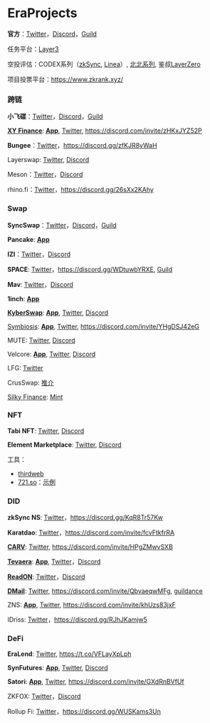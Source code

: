 # EraProjects

**官方**：[Twitter](https://twitter.com/zksync)，[Discord](https://join.zksync.dev/)，[Guild](https://guild.xyz/zksync-era)

任务平台：[Layer3](https://layer3.xyz/category/zksync)

空投评估：CODEX系列（[zkSync](https://zksync.netlify.app/?address=), [Linea](https://linea-tracker.netlify.app/?address=)）, [北北系列](https://bitboxtools.github.io/#/zksync), 鉴叔[LayerZero](https://jtools.ai/layerzero)

项目投票平台：https://www.zkrank.xyz/

### 跨链

**小飞碟**：[Twitter](https://twitter.com/Orbiter_Finance)，[Discord](http://discord.gg/orbiter-finance)，[Guild](https://guild.xyz/orbiter-finance)

**[XY Finance](https://link3.to/xyfinance)**: **[App](https://app.xy.finance/)**, [Twitter](https://twitter.com/xyfinance), https://discord.com/invite/zHKxJYZ52P

**Bungee**：[Twitter](https://twitter.com/BungeeExchange)，https://discord.gg/zfKJR8yWaH

Layerswap: [Twitter](https://twitter.com/layerswap), [Discord](https://discord.com/invite/layerswap)

Meson：[Twitter](https://twitter.com/mesonfi)，[Discord](https://discord.gg/meson)

rhino.fi：[Twitter](https://twitter.com/rhinofi)，https://discord.gg/26sXx2KAhy


### Swap

**SyncSwap**：[Twitter](https://twitter.com/syncswap)，[Discord](https://discord.gg/syncswap)，[Guild](https://guild.xyz/syncswap)

**Pancake**: **[App](https://pancakeswap.finance/swap?chain=zkSync)**

**IZI**：[Twitter](https://twitter.com/izumi_Finance)，[Discord](https://discord.gg/izumifinance)

**SPACE**: [Twitter](https://twitter.com/spacefi_io)，https://discord.gg/WDtuwbYRXE, [Guild](https://guild.xyz/spacefi)

**Mav**: [Twitter](https://twitter.com/mavprotocol)，[Discord](https://discord.com/invite/dVvnmtwdRJ)

**1inch**: **[App](https://app.1inch.io/#/324/simple/swap/ETH/USDC)**

**[KyberSwap](https://link3.to/kyberswap)**: **[App](https://kyberswap.com/swap/zksync/eth-to-usdc)**, [Twitter](https://twitter.com/KyberNetwork), [Discord](https://discord.com/invite/kyberswap)

[Symbiosis](https://linktr.ee/symbiosis_fi): **[App](https://app.symbiosis.finance/swap?amountIn=1&chainIn=ZkSync%20Era&chainOut=ZkSync%20Era&tokenIn=ETH&tokenOut=0x3355df6D4c9C3035724Fd0e3914dE96A5a83aaf4)**, [Twitter](https://twitter.com/symbiosis_fi), https://discord.com/invite/YHgDSJ42eG

MUTE: [Twitter](https://twitter.com/mute_io), [Discord](https://discord.gg/muteio)

Velcore: **[App](https://zksync.velocore.xyz/swap)**, [Twitter](https://twitter.com/velocorexyz), [Discord](https://discord.com/invite/velocorexyz)

LFG: [Twitter](https://twitter.com/LFGSwap)

CrusSwap: [推介](https://twitter.com/0xKevin00/status/1682004006485516288?s=20)

[Silky Finance](https://linktr.ee/silkyfinance): [Mint](https://silkyfinance.xyz/#/mint)

### NFT

**Tabi NFT**: [Twitter](https://twitter.com/Tabi_NFT), [Discord](https://discord.com/invite/tabinft)

**Element Marketplace**: [Twitter](https://twitter.com/Element_Market), [Discord](https://discord.com/invite/elementmarket)

工具：
* [thirdweb](https://thirdweb.com/dashboard/contracts)
* [721.so](https://www.721.so/)：[示例](https://explorer.zksync.io/address/0xf630C57ED0E2276313d5b3a35D4cB5Ef3C3f5Ec2#contract)

### DID

**zkSync NS**: [Twitter](https://twitter.com/zknsdomains)，https://discord.gg/KqR8Tr57Kw

**Karatdao**: [Twitter](https://twitter.com/KaratDAO)，https://discord.com/invite/fcvFtkfrRA

**[CARV](https://link3.to/carvofficial)**: [Twitter](https://twitter.com/carv_official), https://discord.com/invite/HPgZMwvSXB

**[Tevaera](https://link3.to/tevaeraofficial)**: **[App](https://tevaera.com/?source=OKX)**, [Twitter](https://twitter.com/tevaera)，[Discord](https://discord.com/invite/tevaera)

**[ReadON](https://link3.to/readon)**: [Twitter](https://twitter.com/ReadOnMe3)，[Discord](https://discord.com/invite/readon)

**[DMail](https://linktr.ee/dmail)**: [Twitter](https://twitter.com/dmailofficial), https://discord.com/invite/QbvaeqwMFg, [guildance](https://twitter.com/leshka_eth/status/1695752586941591822)

ZNS: **[App](https://zks.network/?)**, [Twitter](https://twitter.com/znszks), https://discord.com/invite/khUzs83jxF

IDriss: [Twitter](https://twitter.com/IDriss_xyz)，https://discord.gg/RJhJKamjw5

### DeFi

**EraLend**: [Twitter](https://twitter.com/Era_Lend), https://t.co/VFLayXpLph

**SynFutures**: **[App](https://trade.synfutures.com/#/trade)**, [Twitter](https://twitter.com/SynFuturesDefi), [Discord](https://discord.com/invite/synfutures)

**Satori**: **[App](https://zksync.satori.finance/)**, [Twitter](https://twitter.com/SatoriFinance), https://discord.com/invite/GXdRnBVfUf

ZKFOX: [Twitter](https://twitter.com/zk_zkfox)，[Discord](https://discord.com/invite/zkfox)

Rollup Fi: [Twitter](https://twitter.com/Rollup_Finance)，https://discord.gg/WUSKams3Un



